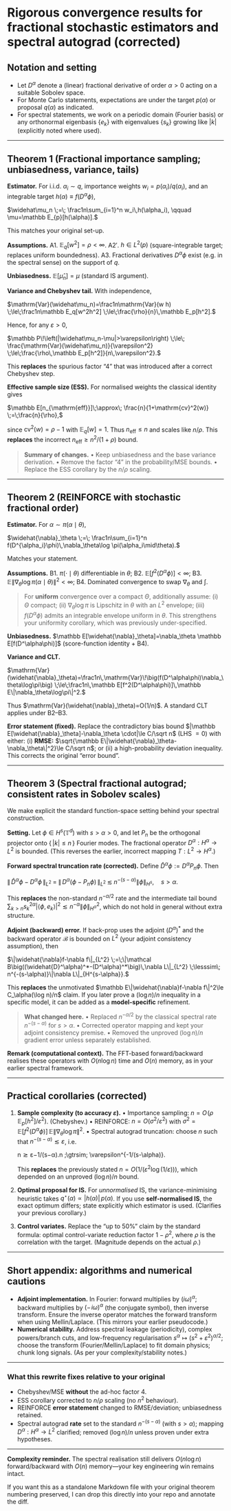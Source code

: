 # Rigorous convergence results for fractional stochastic estimators and spectral autograd (corrected)

## Notation and setting

-   Let $D^\alpha$ denote a (linear) fractional derivative of order $\alpha>0$ acting on a suitable Sobolev space.
-   For Monte Carlo statements, expectations are under the target $p(\alpha)$ or proposal $q(\alpha)$ as indicated.
-   For spectral statements, we work on a periodic domain (Fourier basis) or any orthonormal eigenbasis $\{e_k\}$ with eigenvalues $\{s_k\}$ growing like $|k|$ (explicitly noted where used).

------

## Theorem 1 (Fractional importance sampling; unbiasedness, variance, tails)

**Estimator.** For i.i.d. $\alpha_i\sim q$, importance weights $w_i=p(\alpha_i)/q(\alpha_i)$, and an integrable target $h(\alpha)\equiv f(D^{\alpha}\phi)$,

$\widehat\mu_n \;=\; \frac1n\sum_{i=1}^n w_i\,h(\alpha_i),  \qquad  \mu=\mathbb E_{p}[h(\alpha)].$

This matches your original set-up. 

**Assumptions.**
 A1. $\mathbb E_q[w^2]=\rho<\infty$. 
 A2′. $h\in L^2(p)$ (square-integrable target; replaces uniform boundedness).
 A3. Fractional derivatives $D^\alpha\phi$ exist (e.g. in the spectral sense) on the support of $q$. 

**Unbiasedness.** $\mathbb E[\widehat\mu_n]=\mu$ (standard IS argument). 

**Variance and Chebyshev tail.** With independence,

$\mathrm{Var}(\widehat\mu_n)=\frac1n\mathrm{Var}(w h) \;\le\;\frac1n\mathbb E_q[w^2h^2] \;\le\;\frac{\rho}{n}\,\mathbb E_p[h^2].$

Hence, for any $\varepsilon>0$,

$\mathbb P\!\left(|\widehat\mu_n-\mu|>\varepsilon\right) \;\le\; \frac{\mathrm{Var}(\widehat\mu_n)}{\varepsilon^2} \;\le\;\frac{\rho\,\mathbb E_p[h^2]}{n\,\varepsilon^2}.$

This **replaces** the spurious factor “4” that was introduced after a correct Chebyshev step.  

**Effective sample size (ESS).** For normalised weights the classical identity gives

$\mathbb E[n_{\mathrm{eff}}]\;\approx\; \frac{n}{1+\mathrm{cv}^2(w)} \;=\;\frac{n}{\rho},$

since $\mathrm{cv}^2(w)=\rho-1$ with $\mathbb E_q[w]=1$. Thus $n_{\mathrm{eff}}\le n$ and scales like $n/\rho$. This **replaces** the incorrect $n_{\mathrm{eff}}\ge n^2/(1+\rho)$ bound. 

>   **Summary of changes.**
>    • Keep unbiasedness and the base variance derivation. 
>    • Remove the factor “4” in the probability/MSE bounds. 
>    • Replace the ESS corollary by the $n/\rho$ scaling. 

------

## Theorem 2 (REINFORCE with stochastic fractional order)

**Estimator.** For $\alpha\sim \pi(\alpha\mid\theta)$,

$\widehat{\nabla}_\theta  \;=\; \frac1n\sum_{i=1}^n f(D^{\alpha_i}\phi)\,\nabla_\theta\log \pi(\alpha_i\mid\theta).$

Matches your statement. 

**Assumptions.**
 B1. $\pi(\cdot\mid\theta)$ differentiable in $\theta$; B2. $\mathbb E[f^2(D^\alpha\phi)]<\infty$;
 B3. $\mathbb E\|\nabla_\theta\log\pi(\alpha\mid\theta)\|^2<\infty$;
 B4. Dominated convergence to swap $\nabla_\theta$ and $\int$. 

>   For **uniform** convergence over a compact $\Theta$, additionally assume:
>    (i) $\Theta$ compact; (ii) $\nabla_\theta\log\pi$ is Lipschitz in $\theta$ with an $L^2$ envelope;
>    (iii) $f(D^\alpha\phi)$ admits an integrable envelope uniform in $\theta$.
>    This strengthens your uniformity corollary, which was previously under-specified. 

**Unbiasedness.** $\mathbb E[\widehat{\nabla}_\theta]=\nabla_\theta \mathbb E[f(D^\alpha\phi)]$ (score-function identity + B4).  

**Variance and CLT.**

$\mathrm{Var}(\widehat{\nabla}_\theta)=\frac1n\,\mathrm{Var}\!\big(f(D^\alpha\phi)\nabla_\theta\log\pi\big) \;\le\;\frac1n\,\mathbb E[f^2(D^\alpha\phi)]\,\mathbb E\|\nabla_\theta\log\pi\|^2.$

Thus $\mathrm{Var}(\widehat{\nabla}_\theta)=O(1/n)$. A standard CLT applies under B2–B3.  

**Error statement (fixed).** Replace the contradictory bias bound $|\mathbb E[\widehat{\nabla}_\theta]-\nabla_\theta \cdot|\le C/\sqrt n$ (LHS $=0$) with either:
 (i) **RMSE:** $\sqrt{\mathbb E\|\widehat{\nabla}_\theta-\nabla_\theta\|^2}\le C/\sqrt n$; or
 (ii) a high-probability deviation inequality. This corrects the original “error bound”. 

------

## Theorem 3 (Spectral fractional autograd; consistent rates in Sobolev scales)

We make explicit the standard function-space setting behind your spectral construction.

**Setting.** Let $\phi\in H^{s}(\mathbb T^d)$ with $s>\alpha>0$, and let $P_n$ be the orthogonal projector onto $\{\,|k|\le n\,\}$ Fourier modes. The fractional operator $D^\alpha: H^{\alpha}\to L^2$ is bounded. (This reverses the earlier, incorrect mapping $T:L^2\to H^\alpha$.) 

**Forward spectral truncation rate (corrected).**
 Define $\widehat{D}^\alpha\phi := D^\alpha P_n \phi$. Then

$\|\,\widehat{D}^\alpha\phi - D^\alpha\phi\,\|_{L^2} \;=\;\|\,D^\alpha(\phi-P_n\phi)\,\|_{L^2} \;\lesssim\; n^{-(s-\alpha)}\|\phi\|_{H^{s}}, \quad s>\alpha.$

This **replaces** the non-standard $n^{-\alpha/2}$ rate and the intermediate tail bound $\sum_{k>n}s_k^{2\alpha}|\langle\phi,e_k\rangle|^2\lesssim n^{-\alpha}\|\phi\|_{H^\alpha}^2$, which do not hold in general without extra structure.  

**Adjoint (backward) error.** If back-prop uses the adjoint $(D^\alpha)^*$ and the backward operator $\mathcal B$ is bounded on $L^2$ (your adjoint consistency assumption), then

$\|\widehat{\nabla}f-\nabla f\|_{L^2} \;=\;\|\mathcal B\big((\widehat{D}^\alpha)^*-(D^\alpha)^*\big)\,\nabla L\|_{L^2} \;\lesssim\; n^{-(s-\alpha)}\|\nabla L\|_{H^{s-\alpha}}.$

This **replaces** the unmotivated $\mathbb E\|\widehat{\nabla}f-\nabla f\|^2\le C_\alpha(\log n)/n$ claim. If you later prove a $(\log n)/n$ inequality in a specific model, it can be added as a **model-specific** refinement.  

>   **What changed here.**
>    • Replaced $n^{-\alpha/2}$ by the classical spectral rate $n^{-(s-\alpha)}$ for $s>\alpha$. 
>    • Corrected operator mapping and kept your adjoint consistency premise. 
>    • Removed the unproved $(\log n)/n$ gradient error unless separately established. 

**Remark (computational context).** The FFT-based forward/backward realises these operators with $O(n\log n)$ time and $O(n)$ memory, as in your earlier spectral framework. 

------

## Practical corollaries (corrected)

1.  **Sample complexity (to accuracy $\varepsilon$).**
     • Importance sampling: $n = O\!\left(\rho\,\mathbb E_p[h^2]/\varepsilon^2\right)$. (Chebyshev.)
     • REINFORCE: $n = O(\sigma^2/\varepsilon^2)$ with $\sigma^2=\mathbb E[f^2(D^\alpha\phi)]\,\mathbb E\|\nabla_\theta\log\pi\|^2$. 
     • Spectral autograd truncation: choose $n$ such that $n^{-(s-\alpha)}\lesssim \varepsilon$, i.e.

    n  ≳  ε−1/(s−α).n \;\gtrsim\; \varepsilon^{-1/(s-\alpha)}.

    This **replaces** the previously stated $n=O(1/(\varepsilon^2\log(1/\varepsilon)))$, which depended on an unproved $(\log n)/n$ bound. 

2.  **Optimal proposal for IS.** For *unnormalised* IS, the variance-minimising heuristic takes $q^\star(\alpha)\propto |h(\alpha)|\,p(\alpha)$. If you use **self-normalised IS**, the exact optimum differs; state explicitly which estimator is used. (Clarifies your previous corollary.) 

3.  **Control variates.** Replace the “up to 50%” claim by the standard formula: optimal control-variate reduction factor $1-\rho^2$, where $\rho$ is the correlation with the target. (Magnitude depends on the actual $\rho$.) 

------

## Short appendix: algorithms and numerical cautions

-   **Adjoint implementation.** In Fourier: forward multiplies by $(i\omega)^\alpha$; backward multiplies by $(-\!i\omega)^\alpha$ (the conjugate symbol), then inverse transform. Ensure the inverse operator matches the forward transform when using Mellin/Laplace. (This mirrors your earlier pseudocode.) 
-   **Numerical stability.** Address spectral leakage (periodicity), complex powers/branch cuts, and low-frequency regularisation $s^\alpha\mapsto (s^2+\varepsilon^2)^{\alpha/2}$; choose the transform (Fourier/Mellin/Laplace) to fit domain physics; chunk long signals. (As per your complexity/stability notes.) 

------

### What this rewrite fixes relative to your original

-   Chebyshev/MSE **without** the ad-hoc factor 4. 
-   ESS corollary corrected to $n/\rho$ scaling (no $n^2$ behaviour). 
-   REINFORCE **error statement** changed to RMSE/deviation; unbiasedness retained. 
-   Spectral autograd **rate** set to the standard $n^{-(s-\alpha)}$ (with $s>\alpha$); mapping $D^\alpha:H^\alpha\to L^2$ clarified; removed $(\log n)/n$ unless proven under extra hypotheses. 

------

**Complexity reminder.** The spectral realisation still delivers $O(n\log n)$ forward/backward with $O(n)$ memory—your key engineering win remains intact. 

If you want this as a standalone Markdown file with your original theorem numbering preserved, I can drop this directly into your repo and annotate the diff.